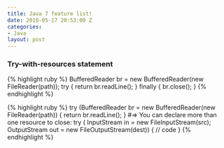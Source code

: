```yaml
---
title: Java 7 feature list!
date: 2019-05-17 20:53:00 Z
categories:
- Java
layout: post
---
```


### Try-with-resources statement

{% highlight ruby %}
BufferedReader br = new BufferedReader(new FileReader(path));
 try {
    return br.readLine();
 } finally {
    br.close();
 }
{% endhighlight %}

{% highlight ruby %}
try (BufferedReader br = new BufferedReader(new FileReader(path)) {
   return br.readLine();
}
#=> You can declare more than one resource to close:
try (
   InputStream in = new FileInputStream(src);
   OutputStream out = new FileOutputStream(dest))
{
 // code
}
{% endhighlight %}